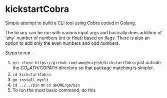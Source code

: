 # kickstartCobra

Simple attempt to build a CLI tool using Cobra coded in Golang.

The binary can be run with various input args and basically does addition of 'any' number of numbers (int or float) based on flags. 
There is also an option to add only the even numbers and odd numbers.

Steps to run - 

1. `git clone https://github.com/amoghrajesh/kickstartCobra` just outside the $GO_PATH/$GOPATH directory so that package matching is simpler.
2. `cd kickstartCobra`
3. `go install mycli` 
4. `cd ../../bin` or `cd $HOME/go/bin`
5. To run the most basic command, do this
